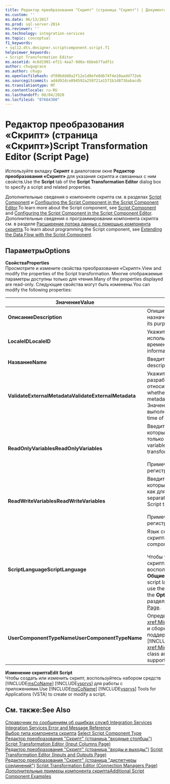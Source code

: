 ```yaml
---
title: Редактор преобразования "Скрипт" (страница "Скрипт") | Документация Майкрософт
ms.custom: ''
ms.date: 06/13/2017
ms.prod: sql-server-2014
ms.reviewer: ''
ms.technology: integration-services
ms.topic: conceptual
f1_keywords:
- sql12.dts.designer.scriptcomponent.script.f1
helpviewer_keywords:
- Script Transformation Editor
ms.assetid: 4c6d1901-ef21-4aa7-9d0a-6bbeb7fadf1c
author: chugugrace
ms.author: chugu
ms.openlocfilehash: df89bddd0a2f12e1d0efe0db74f4e10aadd772eb
ms.sourcegitcommit: ad4d92dce894592a259721a1571b1d8736abacdb
ms.translationtype: MT
ms.contentlocale: ru-RU
ms.lasthandoff: 08/04/2020
ms.locfileid: "87664300"
---
```

# <a name="script-transformation-editor-script-page"></a><span data-ttu-id="886fc-102">Редактор преобразования «Скрипт» (страница «Скрипт»)</span><span class="sxs-lookup"><span data-stu-id="886fc-102">Script Transformation Editor (Script Page)</span></span>
  <span data-ttu-id="886fc-103">Используйте вкладку **Скрипт** в диалоговом окне **Редактор преобразования «Скрипт»** для указания скрипта и связанных с ним свойств.</span><span class="sxs-lookup"><span data-stu-id="886fc-103">Use the **Script** tab of the **Script Transformation Editor** dialog box to specify a script and related properties.</span></span>  
  
 <span data-ttu-id="886fc-104">Дополнительные сведения о компоненте скрипта см. в разделах [Script Component](data-flow/transformations/script-component.md) и [Configuring the Script Component in the Script Component Editor](extending-packages-scripting/data-flow-script-component/configuring-the-script-component-in-the-script-component-editor.md).</span><span class="sxs-lookup"><span data-stu-id="886fc-104">To learn more about the Script component, see [Script Component](data-flow/transformations/script-component.md) and [Configuring the Script Component in the Script Component Editor](extending-packages-scripting/data-flow-script-component/configuring-the-script-component-in-the-script-component-editor.md).</span></span> <span data-ttu-id="886fc-105">Дополнительные сведения о программировании компонента скрипта см. в разделе [Расширение потока данных с помощью компонента скрипта](extending-packages-scripting/data-flow-script-component/extending-the-data-flow-with-the-script-component.md).</span><span class="sxs-lookup"><span data-stu-id="886fc-105">To learn about programming the Script component, see [Extending the Data Flow with the Script Component](extending-packages-scripting/data-flow-script-component/extending-the-data-flow-with-the-script-component.md).</span></span>  
  
## <a name="options"></a><span data-ttu-id="886fc-106">Параметры</span><span class="sxs-lookup"><span data-stu-id="886fc-106">Options</span></span>  
 <span data-ttu-id="886fc-107">**Свойства**</span><span class="sxs-lookup"><span data-stu-id="886fc-107">**Properties**</span></span>  
 <span data-ttu-id="886fc-108">Просмотрите и измените свойства преобразования «Скрипт».</span><span class="sxs-lookup"><span data-stu-id="886fc-108">View and modify the properties of the Script transformation.</span></span> <span data-ttu-id="886fc-109">Многие отображаемые параметры доступны только для чтения.</span><span class="sxs-lookup"><span data-stu-id="886fc-109">Many of the properties displayed are read-only.</span></span> <span data-ttu-id="886fc-110">Следующие свойства могут быть изменены.</span><span class="sxs-lookup"><span data-stu-id="886fc-110">You can modify the following properties:</span></span>  
  
|<span data-ttu-id="886fc-111">Значение</span><span class="sxs-lookup"><span data-stu-id="886fc-111">Value</span></span>|<span data-ttu-id="886fc-112">Описание</span><span class="sxs-lookup"><span data-stu-id="886fc-112">Description</span></span>|  
|-----------|-----------------|  
|<span data-ttu-id="886fc-113">**Описание**</span><span class="sxs-lookup"><span data-stu-id="886fc-113">**Description**</span></span>|<span data-ttu-id="886fc-114">Опишите преобразование «Скрипт», его назначение.</span><span class="sxs-lookup"><span data-stu-id="886fc-114">Describe the script transformation in terms of its purpose.</span></span>|  
|<span data-ttu-id="886fc-115">**LocaleID**</span><span class="sxs-lookup"><span data-stu-id="886fc-115">**LocaleID**</span></span>|<span data-ttu-id="886fc-116">Укажите локаль, предоставляющую сведения о регионе, используемые для сортировки и преобразования даты и времени.</span><span class="sxs-lookup"><span data-stu-id="886fc-116">Specify the locale to provide region-specific information for ordering, and for date and time conversion.</span></span>|  
|<span data-ttu-id="886fc-117">**Название**</span><span class="sxs-lookup"><span data-stu-id="886fc-117">**Name**</span></span>|<span data-ttu-id="886fc-118">Введите описательное имя компонента.</span><span class="sxs-lookup"><span data-stu-id="886fc-118">Type a descriptive name for the component.</span></span>|  
|<span data-ttu-id="886fc-119">**ValidateExternalMetadata**</span><span class="sxs-lookup"><span data-stu-id="886fc-119">**ValidateExternalMetadata**</span></span>|<span data-ttu-id="886fc-120">Укажите, будет ли преобразование «Скрипт» во время разработки проверять метаданные столбца относительно источников внешних данных.</span><span class="sxs-lookup"><span data-stu-id="886fc-120">Indicate whether the Script transformation validates column metadata against external data sources at design time.</span></span> <span data-ttu-id="886fc-121">Значение `false` откладывает проверку до времени выполнения.</span><span class="sxs-lookup"><span data-stu-id="886fc-121">A value of `false` delays validation until the time of execution.</span></span>|  
|<span data-ttu-id="886fc-122">**ReadOnlyVariables**</span><span class="sxs-lookup"><span data-stu-id="886fc-122">**ReadOnlyVariables**</span></span>|<span data-ttu-id="886fc-123">Введите через запятую список переменных, доступ к которым в ходе преобразования «Скрипт» возможен только для чтения.</span><span class="sxs-lookup"><span data-stu-id="886fc-123">Type a comma-separated list of variables for read-only access by the Script transformation.</span></span><br /><br /> <span data-ttu-id="886fc-124">Примечание. В именах переменных учитывается регистр.</span><span class="sxs-lookup"><span data-stu-id="886fc-124">Note: Variable names are case-sensitive.</span></span>|  
|<span data-ttu-id="886fc-125">**ReadWriteVariables**</span><span class="sxs-lookup"><span data-stu-id="886fc-125">**ReadWriteVariables**</span></span>|<span data-ttu-id="886fc-126">Введите через запятую список переменных, доступ к которым в ходе преобразования «Скрипт» возможен как для чтения, так и для записи.</span><span class="sxs-lookup"><span data-stu-id="886fc-126">Type a comma-separated list of variables for read/write access by the Script transformation.</span></span><br /><br /> <span data-ttu-id="886fc-127">Примечание. В именах переменных учитывается регистр.</span><span class="sxs-lookup"><span data-stu-id="886fc-127">Note: Variable names are case-sensitive.</span></span>|  
|<span data-ttu-id="886fc-128">**ScriptLanguage**</span><span class="sxs-lookup"><span data-stu-id="886fc-128">**ScriptLanguage**</span></span>|<span data-ttu-id="886fc-129">Язык скрипта, используемый компонентом скрипта.</span><span class="sxs-lookup"><span data-stu-id="886fc-129">Select the script language to be used by the Script component.</span></span><br /><br /> <span data-ttu-id="886fc-130">Чтобы установить значение по умолчанию языка скрипта для компонентов скрипта и задач «Скрипт», воспользуйтесь параметром **Язык скрипта** страницы **Общие** диалогового окна **Параметры** .</span><span class="sxs-lookup"><span data-stu-id="886fc-130">To set the default script language for Script components and Script tasks, use the **Scripting language** option on the **General** page of the **Options** dialog box.</span></span> <span data-ttu-id="886fc-131">Дополнительные сведения см. в разделе [General Page](general-page-of-integration-services-designers-options.md).</span><span class="sxs-lookup"><span data-stu-id="886fc-131">For more information, see [General Page](general-page-of-integration-services-designers-options.md).</span></span>|  
|<span data-ttu-id="886fc-132">**UserComponentTypeName**</span><span class="sxs-lookup"><span data-stu-id="886fc-132">**UserComponentTypeName**</span></span>|<span data-ttu-id="886fc-133">Определяет класс <xref:Microsoft.SqlServer.Dts.Pipeline.ScriptComponentHost> и сборку `Microsoft.SqlServer.TxScript`, поддерживающую инфраструктуру [!INCLUDE[ssNoVersion](../includes/ssnoversion-md.md)].</span><span class="sxs-lookup"><span data-stu-id="886fc-133">Specifies the <xref:Microsoft.SqlServer.Dts.Pipeline.ScriptComponentHost> class and the `Microsoft.SqlServer.TxScript` assembly that support the [!INCLUDE[ssNoVersion](../includes/ssnoversion-md.md)] infrastructure.</span></span>|  
  
 <span data-ttu-id="886fc-134">**Изменение скрипта**</span><span class="sxs-lookup"><span data-stu-id="886fc-134">**Edit Script**</span></span>  
 <span data-ttu-id="886fc-135">Чтобы создать или изменить скрипт, воспользуйтесь набором средств [!INCLUDE[msCoName](../includes/msconame-md.md)] [!INCLUDE[vsprvs](../includes/vsprvs-md.md)] для работы с приложениями.</span><span class="sxs-lookup"><span data-stu-id="886fc-135">Use [!INCLUDE[msCoName](../includes/msconame-md.md)] [!INCLUDE[vsprvs](../includes/vsprvs-md.md)] Tools for Applications (VSTA) to create or modify a script.</span></span>  
  
## <a name="see-also"></a><span data-ttu-id="886fc-136">См. также:</span><span class="sxs-lookup"><span data-stu-id="886fc-136">See Also</span></span>  
 <span data-ttu-id="886fc-137">[Справочник по сообщениям об ошибках служб Integration Services](../../2014/integration-services/integration-services-error-and-message-reference.md) </span><span class="sxs-lookup"><span data-stu-id="886fc-137">[Integration Services Error and Message Reference](../../2014/integration-services/integration-services-error-and-message-reference.md) </span></span>  
 <span data-ttu-id="886fc-138">[Выбор типа компонента скрипта](../../2014/integration-services/select-script-component-type.md) </span><span class="sxs-lookup"><span data-stu-id="886fc-138">[Select Script Component Type](../../2014/integration-services/select-script-component-type.md) </span></span>  
 <span data-ttu-id="886fc-139">[Редактор преобразования "Скрипт" &#40;страница "входные столбцы"&#41;](../../2014/integration-services/script-transformation-editor-input-columns-page.md) </span><span class="sxs-lookup"><span data-stu-id="886fc-139">[Script Transformation Editor &#40;Input Columns Page&#41;](../../2014/integration-services/script-transformation-editor-input-columns-page.md) </span></span>  
 <span data-ttu-id="886fc-140">[Редактор преобразования "Скрипт" &#40;страница "входы и выходы"&#41;](../../2014/integration-services/script-transformation-editor-inputs-and-outputs-page.md) </span><span class="sxs-lookup"><span data-stu-id="886fc-140">[Script Transformation Editor &#40;Inputs and Outputs Page&#41;](../../2014/integration-services/script-transformation-editor-inputs-and-outputs-page.md) </span></span>  
 <span data-ttu-id="886fc-141">[Редактор преобразования "Скрипт" &#40;страница "диспетчеры соединений"&#41;](../../2014/integration-services/script-transformation-editor-connection-managers-page.md) </span><span class="sxs-lookup"><span data-stu-id="886fc-141">[Script Transformation Editor &#40;Connection Managers Page&#41;](../../2014/integration-services/script-transformation-editor-connection-managers-page.md) </span></span>  
 [<span data-ttu-id="886fc-142">Дополнительные примеры компонента скрипта</span><span class="sxs-lookup"><span data-stu-id="886fc-142">Additional Script Component Examples</span></span>](extending-packages-scripting-data-flow-script-component-examples/additional-script-component-examples.md)  
  
  
